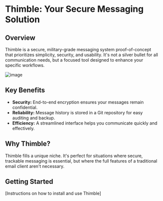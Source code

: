 # Thimble: Your Secure Messaging Solution 

## Overview 

Thimble is a secure, military-grade messaging system proof-of-concept that 
prioritizes simplicity, security, and usability. It's not a silver bullet for 
all communication needs, but a focused tool designed to enhance your specific 
workflows.

![image](https://github.com/user-attachments/assets/7153d7d8-b79f-4a1c-b799-4251e1ae8fbd)

## Key Benefits

* **Security:** End-to-end encryption ensures your messages remain confidential.
* **Reliability:** Message history is stored in a Git repository for easy auditing and backup.
* **Efficiency:** A streamlined interface helps you communicate quickly and effectively.

## Why Thimble?

Thimble fills a unique niche. It's perfect for situations where secure, trackable messaging is essential, 
but where the full features of a traditional email client aren't necessary.

## Getting Started

[Instructions on how to install and use Thimble] 
